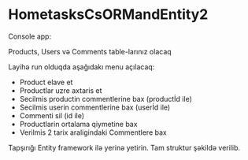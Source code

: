 # HometasksCsORMandEntity2

Console app:

 Products, Users və Comments table-larınız olacaq

Layihə run olduqda aşağıdakı menu açılacaq:
 - Product elave et
 - Productlar uzre axtaris et
 - Secilmis productin commentlerine bax (productİd ile)
 - Secilmis userin commentlerine bax (userİd ile)
 - Commenti sil (id ile)
 - Productlarin ortalama qiymetine bax
 - Verilmis 2 tarix araligindaki Commentlere bax

Tapşırığı Entity framework ilə yerinə yetirin.
Tam struktur şəkildə verilib.
